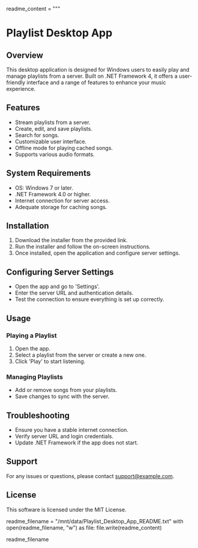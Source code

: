 readme_content = """
# Playlist Desktop App

## Overview
This desktop application is designed for Windows users to easily play and manage playlists from a server. Built on .NET Framework 4, it offers a user-friendly interface and a range of features to enhance your music experience.

## Features
- Stream playlists from a server.
- Create, edit, and save playlists.
- Search for songs.
- Customizable user interface.
- Offline mode for playing cached songs.
- Supports various audio formats.

## System Requirements
- OS: Windows 7 or later.
- .NET Framework 4.0 or higher.
- Internet connection for server access.
- Adequate storage for caching songs.

## Installation
1. Download the installer from the provided link.
2. Run the installer and follow the on-screen instructions.
3. Once installed, open the application and configure server settings.

## Configuring Server Settings
- Open the app and go to 'Settings'.
- Enter the server URL and authentication details.
- Test the connection to ensure everything is set up correctly.

## Usage
### Playing a Playlist
1. Open the app.
2. Select a playlist from the server or create a new one.
3. Click 'Play' to start listening.

### Managing Playlists
- Add or remove songs from your playlists.
- Save changes to sync with the server.

## Troubleshooting
- Ensure you have a stable internet connection.
- Verify server URL and login credentials.
- Update .NET Framework if the app does not start.

## Support
For any issues or questions, please contact support@example.com.

## License
This software is licensed under the MIT License.


readme_filename = "/mnt/data/Playlist_Desktop_App_README.txt"
with open(readme_filename, "w") as file:
    file.write(readme_content)

readme_filename

